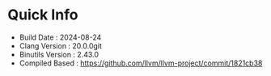 # Quick Info
* Build Date : 2024-08-24
* Clang Version : 20.0.0git
* Binutils Version : 2.43.0
* Compiled Based : https://github.com/llvm/llvm-project/commit/1821cb38
